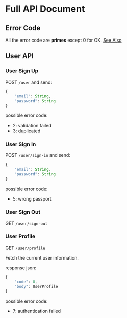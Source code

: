 # Full API Document
## Error Code
All the error code are **primes** except 0 for OK. [See Also](../errors/index.js)

## User API
### User Sign Up
POST `/user` and send:

```js
{
    "email": String,
    "password": String
}
```

possible error code:

+ 2: validation failed
+ 3: duplicated

### User Sign In
POST `/user/sign-in` and send:

```js
{
    "email": String,
    "password": String
}
```

possible error code:

+ 5: wrong passport

### User Sign Out
GET `/user/sign-out`

### User Profile
GET `/user/profile`

Fetch the current user information.

response json:

```js
{
    "code": 0,
    "body": UserProfile
}
```

possible error code:

+ 7: authentication failed